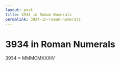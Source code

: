 ```yaml
---
layout: post
title: 3934 in Roman Numerals
permalink: 3934-in-roman-numerals
---
```


# 3934 in Roman Numerals

3934 = MMMCMXXXIV
